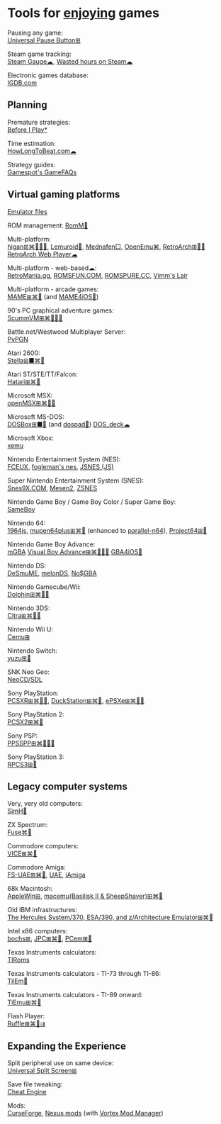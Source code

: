 
# Tools for [enjoying](https://entertaining.space/) games

Pausing any game:  
[Universal Pause Button⊞](https://github.com/ryanries/UniversalPauseButton)

Steam game tracking:  
[Steam Gauge☁](https://www.mysteamgauge.com/),
[Wasted hours on Steam☁](https://steamtime.info/)

Electronic games database:  
[IGDB.com](https://www.igdb.com/)

## Planning

Premature strategies:  
[Before I Play*](https://beforeiplay.com/)

Time estimation:  
[HowLongToBeat.com☁](https://howlongtobeat.com/)

Strategy guides:  
[Gamespot's GameFAQs](https://gamefaqs.gamespot.com/)

## Virtual gaming platforms

[Emulator files](https://emulation.gametechwiki.com/index.php/Emulator_files)

ROM management:
[RomM💾](https://github.com/zurdi15/romm)

Multi-platform:  
[higan⊞⌘🐧🍎🤖](https://bsnes.org/higan/),
[Lemuroid🤖](https://github.com/Swordfish90/Lemuroid),
[Mednafen□](https://mednafen.github.io/),
[OpenEmu⌘](https://openemu.org/),
[RetroArch⊞🐧🤖](https://www.retroarch.com/)
[RetroArch Web Player☁](https://web.libretro.com/)

Multi-platform - web-based☁:  
[RetroMania.gg](https://retromania.gg/),
[ROMSFUN.COM](https://romsfun.com/),
[ROMSPURE.CC](https://romspure.cc/),
[Vimm's Lair](https://vimm.net/)

Multi-platform - arcade games:  
[MAME⊞⌘🐧](https://www.mamedev.org/) (and [MAME4iOS🍎](https://github.com/yoshisuga/MAME4iOS))

90's PC graphical adventure games:  
[ScummVM⊞⌘🐧🍎🤖](https://www.scummvm.org/)

Battle.net/Westwood Multiplayer Server:  
[PvPGN](https://github.com/pvpgn/)

Atari 2600:  
[Stella⊞■⌘🐧](https://stella-emu.github.io/)

Atari ST/STE/TT/Falcon:  
[Hatari⊞⌘🐧](https://hatari.tuxfamily.org/)

Microsoft MSX:  
[openMSX⊞⌘🐧🤖](https://openmsx.org/)

Microsoft MS-DOS:  
[DOSBox⊞■🐧](https://www.dosbox.com/) (and [dospad🍎](https://github.com/litchie/dospad))
[DOS_deck☁](https://dosdeck.com/)

Microsoft Xbox:  
[xemu](https://xemu.app/)

Nintendo Entertainment System (NES):  
[FCEUX](https://fceux.com/),
[fogleman's nes](https://github.com/fogleman/nes),
[JSNES (JS)](https://jsnes.org/)

Super Nintendo Entertainment System (SNES):  
[Snes9X.COM](https://www.snes9x.com/),
[Mesen2](https://github.com/SourMesen/Mesen2/),
[ZSNES](https://www.zsnes.com/)

Nintendo Game Boy / Game Boy Color / Super Game Boy:  
[SameBoy](https://sameboy.github.io/)

Nintendo 64:  
[1964js](https://github.com/schibo/1964js),
[mupen64plus⊞⌘🐧](https://www.mupen64plus.org/) (enhanced to [parallel-n64](https://github.com/libretro/parallel-n64)),
[Project64⊞🐧](https://www.pj64-emu.com/)

Nintendo Game Boy Advance:  
[mGBA](https://mgba.io/)
[Visual Boy Advance⊞⌘🐧🍎🤖](https://visualboyadvance.org/)
[GBA4iOS🍎](http://www.gba4iosapp.com/)

Nintendo DS:  
[DeSmuME](https://github.com/TASEmulators/desmume),
[melonDS](https://melonds.kuribo64.net/),
[No$GBA](https://problemkaputt.de/gba.htm)

Nintendo Gamecube/Wii:  
[Dolphin⊞⌘🐧🤖](https://dolphin-emu.org/)

Nintendo 3DS:  
[Citra⊞⌘🐧🤖](https://citra-emu.org/)

Nintendo Wii U:  
[Cemu⊞](https://cemu.info/)

Nintendo Switch:  
[yuzu⊞🐧](https://yuzu-emu.org/)

SNK Neo Geo:  
[NeoCD/SDL](http://pacifi3d.retrogames.com/neocdsdl/)

Sony PlayStation:  
[PCSXR⊞⌘🐧🤖](https://ps1emulator.com/),
[DuckStation⊞⌘🤖](https://www.duckstation.org/),
[ePSXe⊞⌘🐧🤖](https://www.epsxe.com/)

Sony PlayStation 2:  
[PCSX2⊞⌘🐧](https://pcsx2.net/)

Sony PSP:  
[PPSSPP⊞⌘🐧🍎🤖](https://ppsspp.org/)

Sony PlayStation 3:  
[RPCS3⊞🐧](https://rpcs3.net/)

## Legacy computer systems

Very, very old computers:  
[SimH🐧](http://simh.trailing-edge.com/)

ZX Spectrum:  
[Fuse⌘🐧](http://fuse-emulator.sourceforge.net/)

Commodore computers:  
[VICE⊞⌘🐧](https://vice-emu.sourceforge.io/)

Commodore Amiga:  
[FS-UAE⊞⌘🐧](https://fs-uae.net/),
[UAE](https://amiga.technology/uae/),
[iAmiga](https://github.com/emufreak/iAmiga)

68k Macintosh:  
[AppleWin⊞](https://github.com/AppleWin/AppleWin),
[macemu(Basilisk II & SheepShaver)⊞⌘🐧](https://github.com/cebix/macemu)

Old IBM infrastructures:  
[The Hercules System/370, ESA/390, and z/Architecture Emulator⊞⌘🐧](http://www.hercules-390.org/)

Intel x86 computers:  
[bochs⊞](https://bochs.sourceforge.io/),
[JPC⊞⌘🐧](https://github.com/ianopolous/JPC),
[PCem⊞🐧](https://github.com/sarah-walker-pcem/pcem/)

Texas Instruments calculators:  
[TIRoms](https://tiroms.weebly.com/)

Texas Instruments calculators - TI-73 through TI-86:  
[TilEm🐧](http://lpg.ticalc.org/prj_tilem/)

Texas Instruments calculators - TI-89 onward:  
[TiEmu⊞⌘🐧](http://lpg.ticalc.org/prj_tiemu/)

Flash Player:  
[Ruffle⊞⌘🐧⇉](https://ruffle.rs/)

## Expanding the Experience

Split peripheral use on same device:  
[Universal Split Screen⊞](https://universalsplitscreen.github.io/)

Save file tweaking:  
[Cheat Engine](https://cheatengine.org/)

Mods:  
[CurseForge](https://www.curseforge.com/),
[Nexus mods](https://www.nexusmods.com/) (with [Vortex Mod Manager](https://www.nexusmods.com/about/vortex/))
